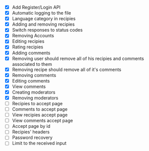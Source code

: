 - [x] Add Register/Login API
- [x] Automatic logging to the file
- [x] Language category in recipies
- [x] Adding and removing recipies
- [x] Switch responses to status codes
- [x] Removing Accounts
- [x] Editing recipies
- [x] Rating recipies
- [x] Adding comments
- [x] Removing user should remove all of his recipies and comments associated to them
- [x] Removing recipe should remove all of it's comments
- [x] Removing comments
- [x] Editing comments
- [x] View comments
- [x] Creating moderators
- [x] Removing moderators
- [ ] Recipies to accept page
- [ ] Comments to accept page
- [ ] View recipies accept page
- [ ] View comments accept page
- [ ] Accept page by id
- [ ] Recipies' headers
- [ ] Password recovery
- [ ] Limit to the received input